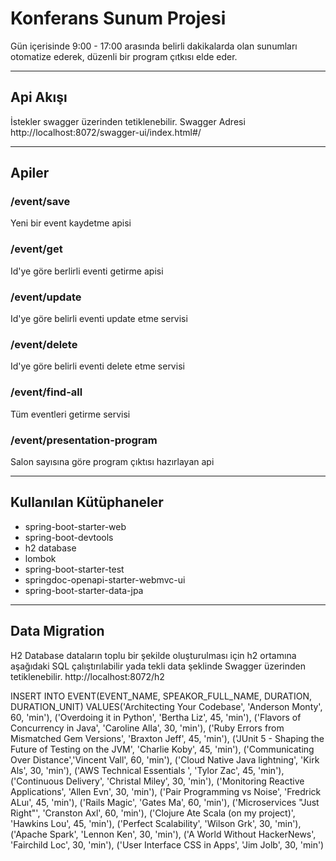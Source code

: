 # Konferans Sunum Projesi
Gün içerisinde 9:00 - 17:00 arasında belirli dakikalarda olan
sunumları otomatize ederek, düzenli bir program çıtkısı elde eder.

-------------------------------------------------------------
## Api Akışı
İstekler swagger üzerinden tetiklenebilir.
Swagger Adresi
http://localhost:8072/swagger-ui/index.html#/

-------------------------------------------------------------

## Apiler
### /event/save
  Yeni bir event kaydetme apisi

### /event/get
  Id'ye göre berlirli eventi getirme apisi

### /event/update
  Id'ye göre belirli eventi update etme servisi

### /event/delete
  Id'ye göre belirli eventi delete etme servisi
  
### /event/find-all
  Tüm eventleri getirme servisi
  
### /event/presentation-program
  Salon sayısına göre program çıktısı hazırlayan api

-------------------------------------------------------------

 ## Kullanılan Kütüphaneler
* spring-boot-starter-web
* spring-boot-devtools
* h2 database
* lombok
* spring-boot-starter-test
* springdoc-openapi-starter-webmvc-ui
* spring-boot-starter-data-jpa

-------------------------------------------------------------

## Data Migration 
H2 Database dataların toplu bir şekilde oluşturulması 
için h2 ortamına aşağıdaki SQL çalıştırılabilir 
yada tekli data şeklinde Swagger üzerinden tetiklenebilir.
http://localhost:8072/h2

INSERT INTO EVENT(EVENT_NAME, SPEAKOR_FULL_NAME, DURATION, DURATION_UNIT) 
VALUES('Architecting Your Codebase', 'Anderson Monty', 60, 'min'),
('Overdoing it in Python', 'Bertha Liz', 45, 'min'),
('Flavors of Concurrency in Java', 'Caroline Alla', 30, 'min'),
('Ruby Errors from Mismatched Gem Versions', 'Braxton Jeff', 45, 'min'),
('JUnit 5 - Shaping the Future of Testing on the JVM', 'Charlie Koby', 45, 'min'),
('Communicating Over Distance','Vincent Vall', 60, 'min'),
('Cloud Native Java lightning', 'Kirk Als', 30, 'min'),
('AWS Technical Essentials ', 'Tylor Zac', 45, 'min'),
('Continuous Delivery', 'Christal Miley', 30, 'min'),
('Monitoring Reactive Applications', 'Allen Evn', 30, 'min'),
('Pair Programming vs Noise', 'Fredrick ALuı', 45, 'min'),
('Rails Magic', 'Gates Ma', 60, 'min'),
('Microservices "Just Right"', 'Cranston Axl', 60, 'min'),
('Clojure Ate Scala (on my project)', 'Hawkins Lou', 45, 'min'),
('Perfect Scalability', 'Wilson Grk', 30, 'min'),
('Apache Spark', 'Lennon Ken', 30, 'min'),
('A World Without HackerNews', 'Fairchild Loc', 30, 'min'),
('User Interface CSS in Apps', 'Jim Jolb', 30, 'min')




